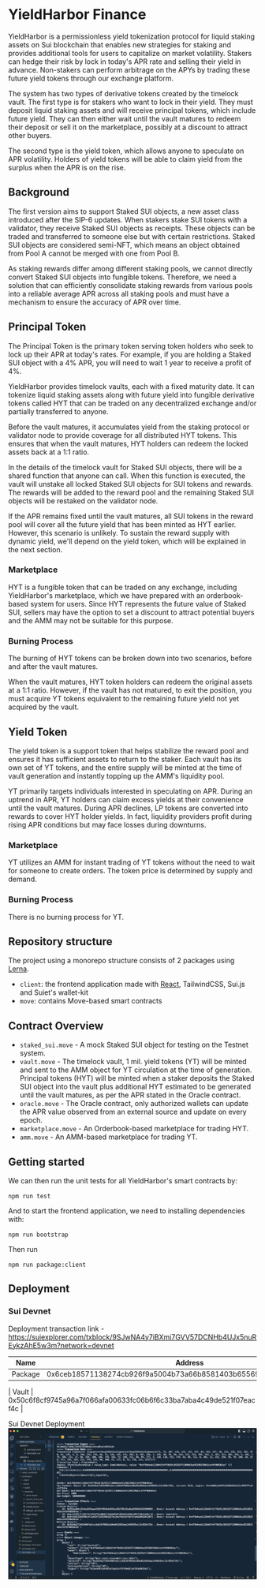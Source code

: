 # YieldHarbor Finance

YieldHarbor is a permissionless yield tokenization protocol for liquid staking assets on Sui blockchain that enables new strategies for staking and provides additional tools for users to capitalize on market volatility. Stakers can hedge their risk by lock in today's APR rate and selling their yield in advance. Non-stakers can perform arbitrage on the APYs by trading these future yield tokens through our exchange platform.

The system has two types of derivative tokens created by the timelock vault. The first type is for stakers who want to lock in their yield. They must deposit liquid staking assets and will receive principal tokens, which include future yield. They can then either wait until the vault matures to redeem their deposit or sell it on the marketplace, possibly at a discount to attract other buyers.

The second type is the yield token, which allows anyone to speculate on APR volatility. Holders of yield tokens will be able to claim yield from the surplus when the APR is on the rise.

## Background

The first version aims to support Staked SUI objects, a new asset class introduced after the SIP-6 updates. When stakers stake SUI tokens with a validator, they receive Staked SUI objects as receipts. These objects can be traded and transferred to someone else but with certain restrictions. Staked SUI objects are considered semi-NFT, which means an object obtained from Pool A cannot be merged with one from Pool B.

As staking rewards differ among different staking pools, we cannot directly convert Staked SUI objects into fungible tokens. Therefore, we need a solution that can efficiently consolidate staking rewards from various pools into a reliable average APR across all staking pools and must have a mechanism to ensure the accuracy of APR over time.

## Principal Token

The Principal Token is the primary token serving token holders who seek to lock up their APR at today's rates. For example, if you are holding a Staked SUI object with a 4% APR, you will need to wait 1 year to receive a profit of 4%.

YieldHarbor provides timelock vaults, each with a fixed maturity date. It can tokenize liquid staking assets along with future yield into fungible derivative tokens called HYT that can be traded on any decentralized exchange and/or partially transferred to anyone.

Before the vault matures, it accumulates yield from the staking protocol or validator node to provide coverage for all distributed HYT tokens. This ensures that when the vault matures, HYT holders can redeem the locked assets back at a 1:1 ratio.

In the details of the timelock vault for Staked SUI objects, there will be a shared function that anyone can call. When this function is executed, the vault will unstake all locked Staked SUI objects for SUI tokens and rewards. The rewards will be added to the reward pool and the remaining Staked SUI objects will be restaked on the validator node.


If the APR remains fixed until the vault matures, all SUI tokens in the reward pool will cover all the future yield that has been minted as HYT earlier. However, this scenario is unlikely. To sustain the reward supply with dynamic yield, we'll depend on the yield token, which will be explained in the next section.

### Marketplace

HYT is a fungible token that can be traded on any exchange, including YieldHarbor's marketplace, which we have prepared with an orderbook-based system for users. Since HYT represents the future value of Staked SUI, sellers may have the option to set a discount to attract potential buyers and the AMM may not be suitable for this purpose.

### Burning Process

The burning of HYT tokens can be broken down into two scenarios, before and after the vault matures.

When the vault matures, HYT token holders can redeem the original assets at a 1:1 ratio. However, if the vault has not matured, to exit the position, you must acquire YT tokens equivalent to the remaining future yield not yet acquired by the vault.

## Yield Token

The yield token is a support token that helps stabilize the reward pool and ensures it has sufficient assets to return to the staker. Each vault has its own set of YT tokens, and the entire supply will be minted at the time of vault generation and instantly topping up the AMM's liquidity pool.

YT primarily targets individuals interested in speculating on APR. During an uptrend in APR, YT holders can claim excess yields at their convenience until the vault matures. During APR declines, LP tokens are converted into rewards to cover HYT holder yields. In fact, liquidity providers profit during rising APR conditions but may face losses during downturns.

### Marketplace

YT utilizes an AMM for instant trading of YT tokens without the need to wait for someone to create orders. The token price is determined by supply and demand.

### Burning Process

There is no burning process for YT.

## Repository structure

The project using a monorepo structure consists of 2 packages using [Lerna](https://lerna.js.org).

- `client`: the frontend application made with [React](https://react.dev/), TailwindCSS, Sui.js and Suiet's wallet-kit
- `move`: contains Move-based smart contracts

## Contract Overview

- `staked_sui.move` - A mock Staked SUI object for testing on the Testnet system.
- `vault.move` - The timelock vault, 1 mil. yield tokens (YT) will be minted and sent to the AMM object for YT circulation at the time of generation. Principal tokens (HYT) will be minted when a staker deposits the Staked SUI object into the vault plus additional HYT estimated to be generated until the vault matures, as per the APR stated in the Oracle contract.
- `oracle.move` - The Oracle contract, only authorized wallets can update the APR value observed from an external source and update on every epoch.
- `marketplace.move` - An Orderbook-based marketplace for trading HYT.
- `amm.move` - An AMM-based marketplace for trading YT.

## Getting started

We can then run the unit tests for all YieldHarbor's smart contracts by:

```
npm run test
```

And to start the frontend application, we need to installing dependencies with:

```
npm run bootstrap
```

Then run

```
npm run package:client
```

## Deployment

### Sui Devnet

Deployment transaction link - https://suiexplorer.com/txblock/9SJwNA4y7iBXmi7GVV57DCNHb4UJx5nuREykzAhE5w3m?network=devnet


| Name    | Address                                                            |
| ------- | ------------------------------------------------------------------ |
| Package | 0x6ceb18571138274cb926f9a5004b73a66b8581403b655696a38d71d6e5e0ec1d |

| Vault   | 0x50c6f8cf9745a96a7f066afa00633fc06b6f6c33ba7aba4c49de521f07eacf4c |

Sui Devnet Deployment
[![Sui Devnet Deployment](./images/deploy.png)]()

